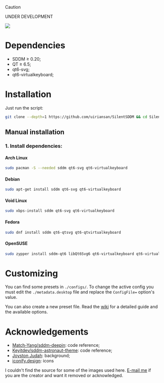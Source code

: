 > [!CAUTION]
> UNDER DEVELOPMENT

<img src="https://github.com/uiriansan/SilentSDDM/blob/main/previews/LoginCenter.png" />

# Dependencies

- SDDM ≥ 0.20;
- QT ≥ 6.5;
- qt6-svg;
- qt6-virtualkeyboard;

# Installation

Just run the script:

```bash
git clone --depth=1 https://github.com/uiriansan/SilentSDDM && cd SilentSDDM && ./install.sh | bash
```

## Manual installation

### 1. Install dependencies:

#### Arch Linux

```bash
sudo pacman -S --needed sddm qt6-svg qt6-virtualkeyboard
```

#### Debian

```bash
sudo apt-get install sddm qt6-svg qt6-virtualkeyboard
```

#### Void Linux

```bash
sudo xbps-install sddm qt6-svg qt6-virtualkeyboard
```

#### Fedora

```bash
sudo dnf install sddm qt6-qtsvg qt6-qtvirtualkeyboard
```

#### OpenSUSE

```bash
sudo zypper install sddm-qt6 libQt6Svg6 qt6-virtualkeyboard qt6-virtualkeyboard-imports
```

# Customizing

You can find some presets in `./configs/`. To change the active config you must edit the `./metadata.desktop` file and replace the `ConfigFile=` option's value.

You can also create a new preset file. Read the [wiki](https://github.com/uiriansan/SilentSDDM/wiki/Customizing) for a detailed guide and the available options.

# Acknowledgements

- [Match-Yang/sddm-deepin](https://github.com/Match-Yang/sddm-deepin): code reference;
- [Keyitdev/sddm-astronaut-theme](https://github.com/Keyitdev/sddm-astronaut-theme): code reference;
- [Joyston Judah](https://www.pexels.com/photo/white-and-black-mountain-wallpaper-933054/): background;
- [iconify.design](https://iconify.design/): icons

I couldn't find the source for some of the images used here. [E-mail me](mailto:uiriansan@gmail.com?subject=Background%20image%20in%20SilentSDDM) if you are the creator and want it removed or acknowledged.
